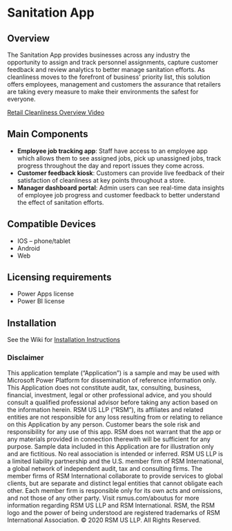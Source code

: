 # Sanitation App
## Overview
The Sanitation App provides businesses across any industry the opportunity to assign and track personnel assignments, capture customer feedback and review analytics to better manage sanitation efforts. As cleanliness moves to the forefront of business’ priority list, this solution offers employees, management and customers the assurance that retailers are taking every measure to make their environments the safest for everyone. 

[Retail Cleanliness Overview Video](https://youtu.be/viWeK7ccU0g)

## Main Components
- **Employee job tracking app**: Staff have access to an employee app which allows them to see assigned jobs, pick up unassigned jobs, track progress throughout the day and report issues they come across.
- **Customer feedback kiosk**: Customers can provide live feedback of their satisfaction of cleanliness at key points throughout a store.
- **Manager dashboard portal**: Admin users can see real-time data insights of employee job progress and customer feedback to better understand the effect of sanitation efforts.

## Compatible Devices
- IOS – phone/tablet
- Android
- Web

## Licensing requirements
- Power Apps license
- Power BI license 

## Installation
See the Wiki for [Installation Instructions](https://github.com/RSMUSD365/PowerPlatform-CleanlinessSolution/wiki/Installation-Guide)

### Disclaimer
This application template (“Application”) is a sample and may be used with Microsoft Power Platform for dissemination of reference information only. This Application does not constitute audit, tax, consulting, business, financial, investment, legal or other professional advice, and you should consult a qualified professional advisor before taking any action based on the information herein. RSM US LLP (“RSM”), its affiliates and related entities are not responsible for any loss resulting from or relating to reliance on this Application by any person. Customer bears the sole risk and responsibility for any use of this app. RSM does not warrant that the app or any materials provided in connection therewith will be sufficient for any purpose. Sample data included in this Application are for illustration only and are fictitious. No real association is intended or inferred.
RSM US LLP is a limited liability partnership and the U.S. member firm of RSM International, a global network of independent audit, tax and consulting firms. The member firms of RSM International collaborate to provide services to global clients, but are separate and distinct legal entities that cannot obligate each other. Each member firm is responsible only for its own acts and omissions, and not those of any other party. Visit rsmus.com/aboutus for more information regarding RSM US LLP and RSM International. 
RSM, the RSM logo and the power of being understood are registered trademarks of RSM International Association. 
© 2020 RSM US LLP. All Rights Reserved.
